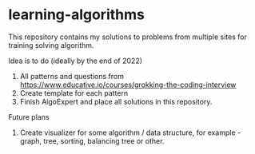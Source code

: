 # learning-algorithms
This repository contains my solutions to problems from multiple sites for training solving algorithm.

Idea is to do (ideally by the end of 2022)
1. All patterns and questions from https://www.educative.io/courses/grokking-the-coding-interview
2. Create template for each pattern
3. Finish AlgoExpert and place all solutions in this repository.


Future plans
1. Create visualizer for some algorithm / data structure, for example - graph, tree, sorting, balancing tree or other.

